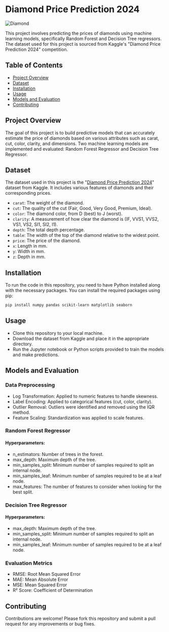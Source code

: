 # Diamond Price Prediction 2024
![Diamond]([https://example.com/path/to/diamond_image.png](https://www.facebook.com/photo/?fbid=25347880224857549&set=gm.1120179732534161&idorvanity=1080575863161215))

This project involves predicting the prices of diamonds using machine learning models, specifically Random Forest and Decision Tree regressors. 
The dataset used for this project is sourced from Kaggle's "Diamond Price Prediction 2024" competition.

## Table of Contents
- [Project Overview](#project-overview)
- [Dataset](#dataset)
- [Installation](#installation)
- [Usage](#usage)
- [Models and Evaluation](#models-and-evaluation)
- [Contributing](#contributing)

## Project Overview

The goal of this project is to build predictive models that can accurately estimate the price of diamonds based on various attributes such as carat, cut, color, clarity, and dimensions. Two machine learning models are implemented and evaluated: Random Forest Regressor and Decision Tree Regressor.

## Dataset

The dataset used in this project is the "[Diamond Price Prediction 2024](https://www.kaggle.com/competitions/diamond-price-prediciton-2024/data)" dataset from Kaggle. It includes various features of diamonds and their corresponding prices.

- `carat`: The weight of the diamond.
- `cut`: The quality of the cut (Fair, Good, Very Good, Premium, Ideal).
- `color`: The diamond color, from D (best) to J (worst).
- `clarity`: A measurement of how clear the diamond is (IF, VVS1, VVS2, VS1, VS2, SI1, SI2, I1).
- `depth`: The total depth percentage.
- `table`: The width of the top of the diamond relative to the widest point.
- `price`: The price of the diamond.
- `x`: Length in mm.
- `y`: Width in mm.
- `z`: Depth in mm.

## Installation

To run the code in this repository, you need to have Python installed along with the necessary packages. You can install the required packages using pip:

```bash
pip install numpy pandas scikit-learn matplotlib seaborn
```
## Usage
- Clone this repository to your local machine.
- Download the dataset from Kaggle and place it in the appropriate directory.
- Run the Jupyter notebook or Python scripts provided to train the models and make predictions.

## Models and Evaluation
### Data Preprocessing
- Log Transformation: Applied to numeric features to handle skewness.
- Label Encoding: Applied to categorical features (cut, color, clarity).
- Outlier Removal: Outliers were identified and removed using the IQR method.
- Feature Scaling: Standardization was applied to scale features.

### Random Forest Regressor
#### Hyperparameters:
- n_estimators: Number of trees in the forest.
- max_depth: Maximum depth of the tree.
- min_samples_split: Minimum number of samples required to split an internal node.
- min_samples_leaf: Minimum number of samples required to be at a leaf node.
- max_features: The number of features to consider when looking for the best split.

### Decision Tree Regressor
#### Hyperparameters:
- max_depth: Maximum depth of the tree.
- min_samples_split: Minimum number of samples required to split an internal node.
- min_samples_leaf: Minimum number of samples required to be at a leaf node.

### Evaluation Metrics
- RMSE: Root Mean Squared Error
- MAE: Mean Absolute Error
- MSE: Mean Squared Error
- R² Score: Coefficient of Determination

## Contributing
Contributions are welcome! Please fork this repository and submit a pull request for any improvements or bug fixes.
